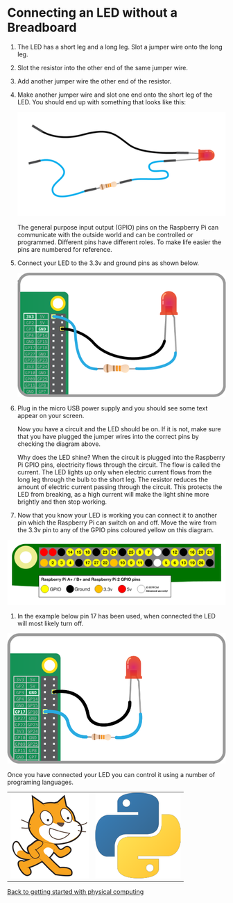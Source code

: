 # Connecting an LED without a Breadboard

1.  The LED has a short leg and a long leg. Slot a jumper wire onto the long leg.

1.  Slot the resistor into the other end of the same jumper wire.

1.  Add another jumper wire the other end of the resistor.

1.  Make another jumper wire and slot one end onto the short leg of the LED. You should end up with something that looks like this:

    ![](images/led-wired.png)

    The general purpose input output (GPIO) pins on the Raspberry Pi can communicate with the  outside world and can be controlled or programmed.  Different pins have different roles. To make life easier the pins are numbered for reference.

1. Connect your LED to the 3.3v and ground pins as shown below.

    ![](images/led-3v3.png)

1.  Plug in the micro USB power supply and you should see some text appear on your screen.

    Now you have a circuit and the LED should be on. If it is not, make sure that you have plugged the jumper wires into the correct pins by checking the diagram above.

    Why does the LED shine? When the circuit is plugged into the Raspberry Pi GPIO pins, electricity flows through the circuit. The flow is called the current. The LED lights up only when electric current flows from the long leg through the bulb to the short leg. The resistor reduces the amount of electric current passing through the circuit. This protects the LED from breaking, as a high current will make the light shine more brightly and then stop working.

1. Now that you know your LED is working you can connect it to another pin which the Raspberry Pi can switch on and off. Move the wire from the 3.3v pin to any of the GPIO pins coloured yellow on this diagram.

![Pin Diagram](images/gpio-numbers-pi2.png)

1. In the example below pin 17 has been used, when connected the LED will most likely turn off.

![Pin 17](images/led-gpio17.png)

Once you have connected your LED you can control it using a number of programing languages.

|  |     |
| --- | --- |
| [![Scratch](images/scratch_logo.png)](test-led-scratch.md) | [![Scratch](images/python_logo.png)](test-led-python.md) |


[Back to getting started with physical computing](worksheet.md)

